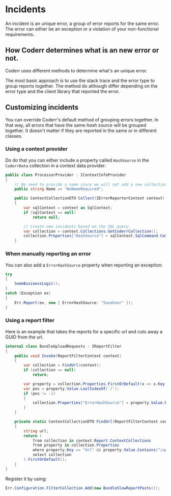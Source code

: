 Incidents
===========

An incident is an unique error, a group of error reports for the same error. The error can either be an exception or a violation of your non-functional requirements.

## How Coderr determines what is an new error or not.

Coderr uses different methods to determine what's an unique error.

The most basic approach is to use the stack trace and the error type to group reports together. The method do although differ depending on the error type and the client library that reported the error.

## Customizing incidents

You can override Coderr's default method of grouping errors together. In that way, all errors that have the same _hash source_ will be grouped together. It doesn't matter if they are reported in the same or in different classes.

### Using a context provider

Do do that you can either include a property called `HashSource` in the `CoderrData` collection in a context data provider:

```csharp
public class ProcessorProvider : IContextInfoProvider
{
    // No need to provide a name since we will not add a new collection to the error report.
    public string Name => "NoNameRequired";

    public ContextCollectionDTO Collect(IErrorReporterContext context)
    {
        var sqlContext = context as SqlContext;
        if (sqlContext == null)
            return null;

        // Create new incidents based on the SQL query.
        var collection = context.Collections.GetCoderrCollection();
        collection.Properties["HashSource"] = sqlContext.SqlCommand.CommandText;
    }
```


### When manually reporting an error

You can also add a `ErrorHashSource` property when reporting an exception:

```csharp
try
{
    SomeBusinessLogic();
}
catch (Exception ex)
{
    Err.Report(ex, new { ErrorHashSource: "SaveUser" });
}
```

### Using a report filter

Here is an example that takes the reports for a specific url and cuts away a GUID from the url.

```csharp
internal class BundleUploadRequests : IReportFilter
{
	public void Invoke(ReportFilterContext context)
	{
		var collection = FindUrl(context);
		if (collection == null)
			return;

		var property = collection.Properties.FirstOrDefault(x => x.Key == "Url");
		var pos = property.Value.LastIndexOf('/');
		if (pos != -1)
        {
            collection.Properties["ErrorHashSource"] = property.Value.Remove(pos);
        }
	}

	private static ContextCollectionDTO FindUrl(ReportFilterContext context)
	{
		string url;
		return (
			from collection in context.Report.ContextCollections
			from property in collection.Properties
			where property.Key == "Url" && property.Value.Contains("/upload/")
			select collection
		).FirstOrDefault();
	}
}
```

Register it by using:

```csharp
Err.Configuration.FilterCollection.Add(new BundleSlowReportPosts());
```


